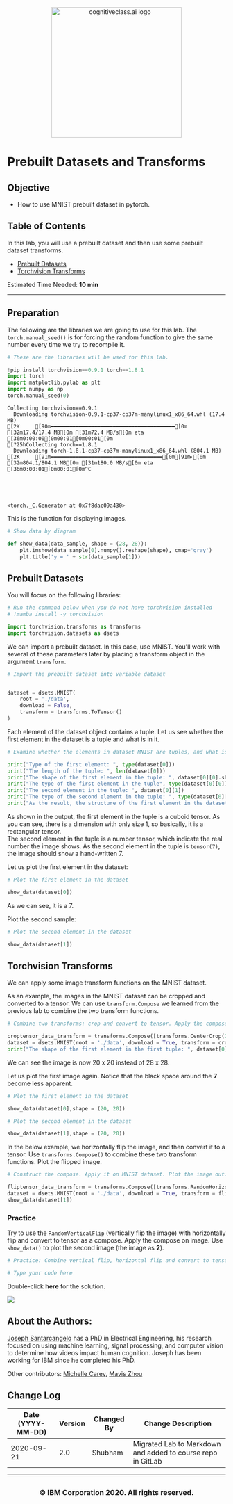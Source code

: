 <center>
    <img src="https://cf-courses-data.s3.us.cloud-object-storage.appdomain.cloud/IBMDeveloperSkillsNetwork-DL0110EN-SkillsNetwork/Template/module%201/images/IDSNlogo.png" width="300" alt="cognitiveclass.ai logo"  />
</center>


<h1>Prebuilt Datasets and Transforms</h1> 


<h2>Objective</h2><ul><li> How to use MNIST prebuilt dataset in pytorch.</li></ul> 


<h2>Table of Contents</h2>
<p>In this lab, you will use a prebuilt dataset and then use some prebuilt dataset transforms.</p>
<ul>
    <li><a href="https://#Prebuilt_Dataset">Prebuilt Datasets</a></li>
    <li><a href="https://#Torchvision">Torchvision Transforms</a></li>
</ul>
<p>Estimated Time Needed: <strong>10 min</strong></p>

<hr>


<h2>Preparation</h2>


The following are the libraries we are going to use for this lab. The <code>torch.manual_seed()</code> is for forcing the random function to give the same number every time we try to recompile it.



```python
# These are the libraries will be used for this lab.

!pip install torchvision==0.9.1 torch==1.8.1 
import torch 
import matplotlib.pylab as plt
import numpy as np
torch.manual_seed(0)
```

    Collecting torchvision==0.9.1
      Downloading torchvision-0.9.1-cp37-cp37m-manylinux1_x86_64.whl (17.4 MB)
    [2K     [90m━━━━━━━━━━━━━━━━━━━━━━━━━━━━━━━━━━━━━━━━[0m [32m17.4/17.4 MB[0m [31m72.4 MB/s[0m eta [36m0:00:00[0m00:01[0m00:01[0m
    [?25hCollecting torch==1.8.1
      Downloading torch-1.8.1-cp37-cp37m-manylinux1_x86_64.whl (804.1 MB)
    [2K     [91m━━━━━━━━━━━━━━━━━━━━━━━━━━━━━━━━━━━━[0m[91m╸[0m [32m804.1/804.1 MB[0m [31m180.0 MB/s[0m eta [36m0:00:01[0m00:01[0m^C





    <torch._C.Generator at 0x7f8dac09a430>



This is the function for displaying images.



```python
# Show data by diagram

def show_data(data_sample, shape = (28, 28)):
    plt.imshow(data_sample[0].numpy().reshape(shape), cmap='gray')
    plt.title('y = ' + str(data_sample[1]))
```

<!--Empty Space for separating topics-->


<h2 id="Prebuilt_Dataset">Prebuilt Datasets</h2> 


You will focus on the following libraries:



```python
# Run the command below when you do not have torchvision installed
# !mamba install -y torchvision

import torchvision.transforms as transforms
import torchvision.datasets as dsets
```

We can import a prebuilt dataset. In this case, use MNIST. You'll work with several of these parameters later by placing a transform object in the argument <code>transform</code>.



```python
# Import the prebuilt dataset into variable dataset


dataset = dsets.MNIST(
    root = './data',  
    download = False, 
    transform = transforms.ToTensor()
)
```

Each element of the dataset object contains a tuple. Let us see whether the first element in the dataset is a tuple and what is in it.



```python
# Examine whether the elements in dataset MNIST are tuples, and what is in the tuple?

print("Type of the first element: ", type(dataset[0]))
print("The length of the tuple: ", len(dataset[0]))
print("The shape of the first element in the tuple: ", dataset[0][0].shape)
print("The type of the first element in the tuple", type(dataset[0][0]))
print("The second element in the tuple: ", dataset[0][1])
print("The type of the second element in the tuple: ", type(dataset[0][1]))
print("As the result, the structure of the first element in the dataset is (tensor([1, 28, 28]), tensor(7)).")
```

As shown in the output, the first element in the tuple is a cuboid tensor. As you can see, there is a dimension with only size 1, so basically, it is a rectangular tensor.<br>
The second element in the tuple is a number tensor, which indicate the real number the image shows. As the second element in the tuple is <code>tensor(7)</code>, the image should show a hand-written 7.


<!--Empty Space for separating topics-->


Let us plot the first element in the dataset:



```python
# Plot the first element in the dataset

show_data(dataset[0])
```

As we can see, it is a 7.


Plot the second sample:



```python
# Plot the second element in the dataset

show_data(dataset[1])
```

<!--Empty Space for separating topics-->


<h2 id="Torchvision"> Torchvision Transforms  </h2> 


We can apply some image transform functions on the MNIST dataset.


As an example, the images in the MNIST dataset can be cropped and converted to a tensor. We can use <code>transform.Compose</code> we learned from the previous lab to combine the two transform functions.



```python
# Combine two transforms: crop and convert to tensor. Apply the compose to MNIST dataset

croptensor_data_transform = transforms.Compose([transforms.CenterCrop(20), transforms.ToTensor()])
dataset = dsets.MNIST(root = './data', download = True, transform = croptensor_data_transform)
print("The shape of the first element in the first tuple: ", dataset[0][0].shape)
```

We can see the image is now 20 x 20 instead of 28 x 28.


<!--Empty Space for separating topics-->


Let us plot the first image again. Notice that the black space around the <b>7</b> become less apparent.



```python
# Plot the first element in the dataset

show_data(dataset[0],shape = (20, 20))
```


```python
# Plot the second element in the dataset

show_data(dataset[1],shape = (20, 20))
```

In the below example, we horizontally flip the image, and then convert it to a tensor. Use <code>transforms.Compose()</code> to combine these two transform functions. Plot the flipped image.



```python
# Construct the compose. Apply it on MNIST dataset. Plot the image out.

fliptensor_data_transform = transforms.Compose([transforms.RandomHorizontalFlip(p = 1),transforms.ToTensor()])
dataset = dsets.MNIST(root = './data', download = True, transform = fliptensor_data_transform)
show_data(dataset[1])
```

<!--Empty Space for separating topics-->


<h3>Practice</h3>


Try to use the <code>RandomVerticalFlip</code> (vertically flip the image) with horizontally flip and convert to tensor as a compose. Apply the compose on image. Use <code>show_data()</code> to plot the second image (the image as <b>2</b>).



```python
# Practice: Combine vertical flip, horizontal flip and convert to tensor as a compose. Apply the compose on image. Then plot the image

# Type your code here
```

Double-click **here** for the solution.

<!-- 
my_data_transform = transforms.Compose([transforms.RandomVerticalFlip(p = 1), transforms.RandomHorizontalFlip(p = 1), transforms.ToTensor()])
dataset = dsets.MNIST(root = './data', train = False, download = True, transform = my_data_transform)
show_data(dataset[1])
 -->


<a href="https://dataplatform.cloud.ibm.com/registration/stepone?utm_medium=Exinfluencer&utm_source=Exinfluencer&utm_content=000026UJ&utm_term=10006555&utm_id=NA-SkillsNetwork-Channel-SkillsNetworkCoursesIBMDeveloperSkillsNetworkDL0110ENSkillsNetwork20647811-2021-01-01&context=cpdaas&apps=data_science_experience%2Cwatson_machine_learning"><img src="https://cf-courses-data.s3.us.cloud-object-storage.appdomain.cloud/IBMDeveloperSkillsNetwork-DL0110EN-SkillsNetwork/Template/module%201/images/Watson_Studio.png"/></a>


<!--Empty Space for separating topics-->


<h2>About the Authors:</h2> 

<a href="https://www.linkedin.com/in/joseph-s-50398b136/?utm_medium=Exinfluencer&utm_source=Exinfluencer&utm_content=000026UJ&utm_term=10006555&utm_id=NA-SkillsNetwork-Channel-SkillsNetworkCoursesIBMDeveloperSkillsNetworkDL0110ENSkillsNetwork20647811-2021-01-01">Joseph Santarcangelo</a> has a PhD in Electrical Engineering, his research focused on using machine learning, signal processing, and computer vision to determine how videos impact human cognition. Joseph has been working for IBM since he completed his PhD.


Other contributors: <a href="https://www.linkedin.com/in/michelleccarey/?utm_medium=Exinfluencer&utm_source=Exinfluencer&utm_content=000026UJ&utm_term=10006555&utm_id=NA-SkillsNetwork-Channel-SkillsNetworkCoursesIBMDeveloperSkillsNetworkDL0110ENSkillsNetwork20647811-2021-01-01">Michelle Carey</a>, <a href="https://www.linkedin.com/in/jiahui-mavis-zhou-a4537814a?utm_medium=Exinfluencer&utm_source=Exinfluencer&utm_content=000026UJ&utm_term=10006555&utm_id=NA-SkillsNetwork-Channel-SkillsNetworkCoursesIBMDeveloperSkillsNetworkDL0110ENSkillsNetwork20647811-2021-01-01">Mavis Zhou</a>


## Change Log

| Date (YYYY-MM-DD) | Version | Changed By | Change Description                                          |
| ----------------- | ------- | ---------- | ----------------------------------------------------------- |
| 2020-09-21        | 2.0     | Shubham    | Migrated Lab to Markdown and added to course repo in GitLab |


<hr>


## <h3 align="center"> © IBM Corporation 2020. All rights reserved. <h3/>

